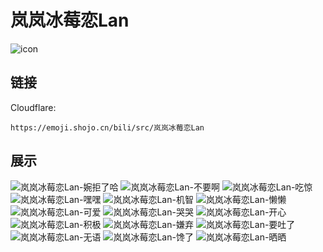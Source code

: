 # 岚岚冰莓恋Lan
![icon](https://emoji.shojo.cn/bili/src/岚岚冰莓恋Lan/icon.png)
## 链接
Cloudflare:
```
https://emoji.shojo.cn/bili/src/岚岚冰莓恋Lan
```
## 展示
![岚岚冰莓恋Lan-婉拒了哈](https://emoji.shojo.cn/bili/src/岚岚冰莓恋Lan/岚岚冰莓恋Lan-婉拒了哈.png)
![岚岚冰莓恋Lan-不要啊](https://emoji.shojo.cn/bili/src/岚岚冰莓恋Lan/岚岚冰莓恋Lan-不要啊.png)
![岚岚冰莓恋Lan-吃惊](https://emoji.shojo.cn/bili/src/岚岚冰莓恋Lan/岚岚冰莓恋Lan-吃惊.png)
![岚岚冰莓恋Lan-嘿嘿](https://emoji.shojo.cn/bili/src/岚岚冰莓恋Lan/岚岚冰莓恋Lan-嘿嘿.png)
![岚岚冰莓恋Lan-机智](https://emoji.shojo.cn/bili/src/岚岚冰莓恋Lan/岚岚冰莓恋Lan-机智.png)
![岚岚冰莓恋Lan-懒懒](https://emoji.shojo.cn/bili/src/岚岚冰莓恋Lan/岚岚冰莓恋Lan-懒懒.png)
![岚岚冰莓恋Lan-可爱](https://emoji.shojo.cn/bili/src/岚岚冰莓恋Lan/岚岚冰莓恋Lan-可爱.png)
![岚岚冰莓恋Lan-哭哭](https://emoji.shojo.cn/bili/src/岚岚冰莓恋Lan/岚岚冰莓恋Lan-哭哭.png)
![岚岚冰莓恋Lan-开心](https://emoji.shojo.cn/bili/src/岚岚冰莓恋Lan/岚岚冰莓恋Lan-开心.png)
![岚岚冰莓恋Lan-积极](https://emoji.shojo.cn/bili/src/岚岚冰莓恋Lan/岚岚冰莓恋Lan-积极.png)
![岚岚冰莓恋Lan-嫌弃](https://emoji.shojo.cn/bili/src/岚岚冰莓恋Lan/岚岚冰莓恋Lan-嫌弃.png)
![岚岚冰莓恋Lan-要吐了](https://emoji.shojo.cn/bili/src/岚岚冰莓恋Lan/岚岚冰莓恋Lan-要吐了.png)
![岚岚冰莓恋Lan-无语](https://emoji.shojo.cn/bili/src/岚岚冰莓恋Lan/岚岚冰莓恋Lan-无语.png)
![岚岚冰莓恋Lan-馋了](https://emoji.shojo.cn/bili/src/岚岚冰莓恋Lan/岚岚冰莓恋Lan-馋了.png)
![岚岚冰莓恋Lan-晒晒](https://emoji.shojo.cn/bili/src/岚岚冰莓恋Lan/岚岚冰莓恋Lan-晒晒.png)
